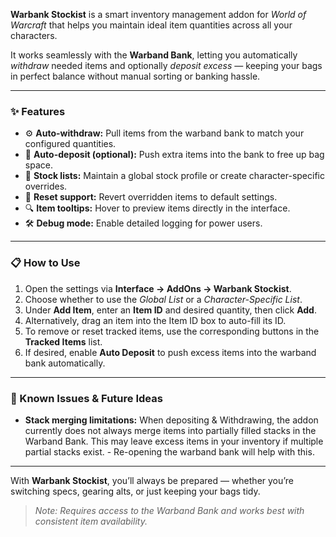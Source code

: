 **Warbank Stockist** is a smart inventory management addon for *World of Warcraft* that helps you maintain ideal item quantities across all your characters.

It works seamlessly with the **Warband Bank**, letting you automatically *withdraw* needed items and optionally *deposit excess* — keeping your bags in perfect balance without manual sorting or banking hassle.

---

### ✨ Features

- ⚙️ **Auto-withdraw:** Pull items from the warband bank to match your configured quantities.
- 💼 **Auto-deposit (optional):** Push extra items into the bank to free up bag space.
- 🧾 **Stock lists:** Maintain a global stock profile or create character-specific overrides.
- 🔄 **Reset support:** Revert overridden items to default settings.
- 🔍 **Item tooltips:** Hover to preview items directly in the interface.
- 🛠️ **Debug mode:** Enable detailed logging for power users.

---

### 📋 How to Use

1. Open the settings via **Interface → AddOns → Warbank Stockist**.
2. Choose whether to use the *Global List* or a *Character-Specific List*.
3. Under **Add Item**, enter an **Item ID** and desired quantity, then click **Add**.
4. Alternatively, drag an item into the Item ID box to auto-fill its ID.
5. To remove or reset tracked items, use the corresponding buttons in the **Tracked Items** list.
6. If desired, enable **Auto Deposit** to push excess items into the warband bank automatically.

---

### 🛑 Known Issues & Future Ideas

- **Stack merging limitations:** When depositing & Withdrawing, the addon currently does not always merge items into partially filled stacks in the Warband Bank. This may leave excess items in your inventory if multiple partial stacks exist. - Re-opening the warband bank will help with this.

---

With **Warbank Stockist**, you’ll always be prepared — whether you’re switching specs, gearing alts, or just keeping your bags tidy.

> *Note: Requires access to the Warband Bank and works best with consistent item availability.*
